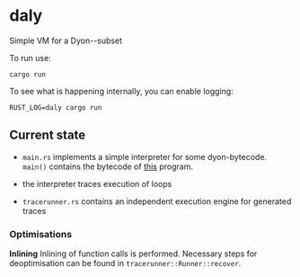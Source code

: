# daly
Simple VM for a Dyon--subset

To run use:

    cargo run
  
To see what is happening internally, you can enable logging:

    RUST_LOG=daly cargo run 

## Current state

* `main.rs` implements a simple interpreter for some dyon-bytecode. `main()` contains the bytecode of [this](https://github.com/greenMT/example-programs/blob/master/example-programs/dyon/min_loop.dyon) program.

* the interpreter traces execution of loops

* `tracerunner.rs` contains an independent execution engine for generated traces


### Optimisations

**Inlining**
Inlining of function calls is performed. Necessary steps for deoptimisation can be found in `tracerunner::Runner::recover`.
